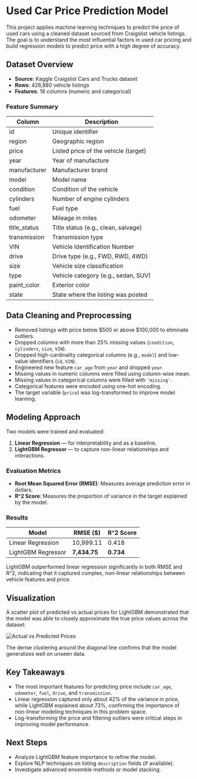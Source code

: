 # Used Car Price Prediction Model

This project applies machine learning techniques to predict the price of used cars using a cleaned dataset sourced from Craigslist vehicle listings. The goal is to understand the most influential factors in used car pricing and build regression models to predict price with a high degree of accuracy.

## Dataset Overview

- **Source**: Kaggle Craigslist Cars and Trucks dataset
- **Rows**: 426,880 vehicle listings
- **Features**: 18 columns (numeric and categorical)

### Feature Summary

| Column          | Description                            |
|-----------------|----------------------------------------|
| id              | Unique identifier                      |
| region          | Geographic region                      |
| price           | Listed price of the vehicle (target)   |
| year            | Year of manufacture                    |
| manufacturer    | Manufacturer brand                     |
| model           | Model name                             |
| condition       | Condition of the vehicle               |
| cylinders       | Number of engine cylinders             |
| fuel            | Fuel type                              |
| odometer        | Mileage in miles                       |
| title_status    | Title status (e.g., clean, salvage)    |
| transmission    | Transmission type                      |
| VIN             | Vehicle Identification Number          |
| drive           | Drive type (e.g., FWD, RWD, 4WD)       |
| size            | Vehicle size classification            |
| type            | Vehicle category (e.g., sedan, SUV)    |
| paint_color     | Exterior color                         |
| state           | State where the listing was posted     |

## Data Cleaning and Preprocessing

- Removed listings with price below $500 or above $100,000 to eliminate outliers.
- Dropped columns with more than 25% missing values (`condition`, `cylinders`, `size`, `VIN`).
- Dropped high-cardinality categorical columns (e.g., `model`) and low-value identifiers (`id`, `VIN`).
- Engineered new feature `car_age` from `year` and dropped `year`.
- Missing values in numeric columns were filled using column-wise mean.
- Missing values in categorical columns were filled with `'missing'`.
- Categorical features were encoded using one-hot encoding.
- The target variable (`price`) was log-transformed to improve model learning.

## Modeling Approach

Two models were trained and evaluated:

1. **Linear Regression** — for interpretability and as a baseline.
2. **LightGBM Regressor** — to capture non-linear relationships and interactions.

### Evaluation Metrics

- **Root Mean Squared Error (RMSE)**: Measures average prediction error in dollars.
- **R^2 Score**: Measures the proportion of variance in the target explained by the model.

### Results

| Model             | RMSE ($)      | R^2 Score |
|-------------------|----------------|-----------|
| Linear Regression | 10,999.11      | 0.418     |
| LightGBM Regressor| **7,434.75**   | **0.734** |

LightGBM outperformed linear regression significantly in both RMSE and R^2, indicating that it captured complex, non-linear relationships between vehicle features and price.

## Visualization

A scatter plot of predicted vs actual prices for LightGBM demonstrated that the model was able to closely approximate the true price values across the dataset:

![Actual vs Predicted Prices](https://github.com/justinye0617/Used-Car-Price-Prediction-Model/blob/main/actualVsPredicted.png)

The dense clustering around the diagonal line confirms that the model generalizes well on unseen data.

## Key Takeaways

- The most important features for predicting price include `car_age`, `odometer`, `fuel`, `drive`, and `transmission`.
- Linear regression captured only about 42% of the variance in price, while LightGBM explained about 73%, confirming the importance of non-linear modeling techniques in this problem space.
- Log-transforming the price and filtering outliers were critical steps in improving model performance.

## Next Steps
- Analyze LightGBM feature importance to refine the model.
- Explore NLP techniques on listing `description` fields (if available).
- Investigate advanced ensemble methods or model stacking.
